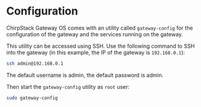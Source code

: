 # Configuration

ChirpStack Gateway OS comes with an utility called `gateway-config` for
the configuration of the gateway and the services running on the gateway.

This utility can be accessed using SSH. Use the following command to SSH
into the gateway (in this example, the IP of the gateway is `192.168.0.1`):

```bash
ssh admin@192.168.0.1
```

The default username is admin, the default password is admin.

Then start the `gateway-config` utility as `root` user:

```bash
sudo gateway-config
```
